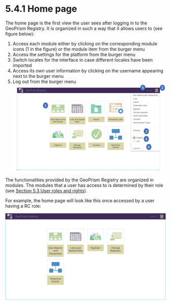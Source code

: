 # 5.4.1 Home page



The home page is the first view the user sees after logging in to the GeoPrism Registry. It is organized in such a way that it allows users to (see figure below):&#x20;

1. Access each module either by clicking on the corresponding module icons (1 in the figure) or the module item from the burger menu&#x20;
2. Access the settings for the platform from the burger menu&#x20;
3. Switch locales for the interface in case different locales have been imported&#x20;
4. Access its own user information by clicking on the username appearing next to the burger menu&#x20;
5. Log out from the burger menu \
   ![](<../../../../.gitbook/assets/image (4).png>)

The functionalities provided by the GeoPrism Registry are organized in modules. The modules that a user has access to is determined by their role (see [Section 5.3 User roles and rights](5.4.1-home-page.md#5.3-user-roles-and-their-rights)).

For example, the home page will look like this once accessed by a user having a RC role:

![](<../../../../.gitbook/assets/pasted image 0.png>)
